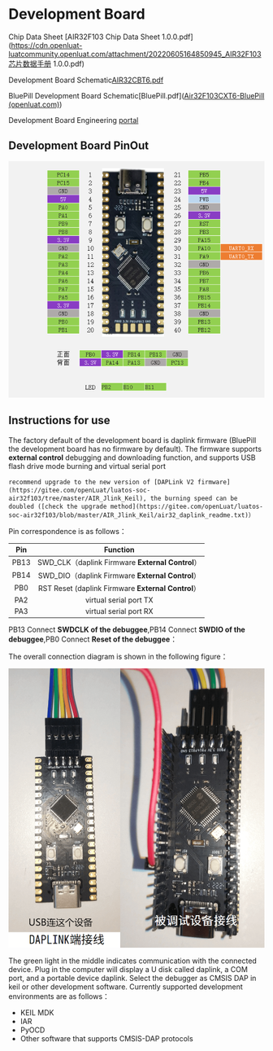 # Development Board

Chip Data Sheet [AIR32F103 Chip Data Sheet 1.0.0.pdf](https://cdn.openluat-luatcommunity.openluat.com/attachment/20220605164850945_AIR32F103芯片数据手册 1.0.0.pdf)

Development Board Schematic[AIR32CBT6.pdf](https://cdn.openluat-luatcommunity.openluat.com/attachment/20220605164915340_AIR32CBT6.pdf)

BluePill Development Board Schematic[BluePill.pdf]([Air32F103CXT6-BluePill (openluat.com)](https://cdn.openluat-luatcommunity.openluat.com/attachment/20230325182654448_bluepill.pdf))

Development Board Engineering [portal](https://gitee.com/openLuat/luatos-broads/tree/master/broads/Air32F103-Board)

## Development Board PinOut

![image-20220618160609551](img/image-20220618160609551.png)

## Instructions for use

The factory default of the development board is daplink firmware (BluePill the development board has no firmware by default). The firmware supports **external control** debugging and downloading function, and supports USB flash drive mode burning and virtual serial port

```{note}
recommend upgrade to the new version of [DAPLink V2 firmware](https://gitee.com/openLuat/luatos-soc-air32f103/tree/master/AIR_Jlink_Keil), the burning speed can be doubled ([check the upgrade method](https://gitee.com/openLuat/luatos-soc-air32f103/blob/master/AIR_Jlink_Keil/air32_daplink_readme.txt)）
```

Pin correspondence is as follows：

|Pin | Function|
|:-:|:-:|
|PB13|SWD_CLK（daplink Firmware **External Control**）|
|PB14|SWD_DIO（daplink Firmware **External Control**）|
|PB0|RST Reset (daplink Firmware **External Control**）|
|PA2|virtual serial port TX|
|PA3|virtual serial port RX|

PB13 Connect **SWDCLK of the debuggee**,PB14 Connect **SWDIO of the debuggee**,PB0 Connect **Reset of the debuggee**：

The overall connection diagram is shown in the following figure：

![Wiring Diagram](img/connect_dap.png)

The green light in the middle indicates communication with the connected device. Plug in the computer will display a U disk called daplink, a COM port, and a portable device daplink. Select the debugger as CMSIS DAP in keil or other development software. Currently supported development environments are as follows：

- KEIL MDK
- IAR
- PyOCD
- Other software that supports CMSIS-DAP protocols
